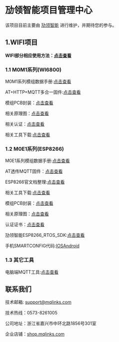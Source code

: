 # 劢领智能项目管理中心

该项目目前主要由 [劢领智能](https://www.mqlinks.com) 进行维护，并期待您的参与。

## 1.WIFI项目

**WIFI部分相应使用方法：[点击查看](https://blog.csdn.net/mqlinks)**

### 1.1 M0M1系列(WI6800)

M0M1系列模组数据手册:[点击查看](https://share.weiyun.com/59yfp5N)

AT+HTTP+MQTT多合一固件:[点击查看](/WIFI/M0M1_WI6800/AT)

模组PCB封装：[点击查看](https://share.weiyun.com/5ceV1OJ)

相关原理图：[点击查看](https://share.weiyun.com/53I131Q)

相关认证：[点击查看](https://share.weiyun.com/5fOMFyV)

相关工具下载:[点击查看](https://share.weiyun.com/5cwCA7V)

### 1.2 M0E1系列(ESP8266)

M0E1系列模组数据手册:[点击查看](https://share.weiyun.com/5kEkc6Q)

AT透传MQTT固件：[点击查看](/WIFI/M0E1_ESP8266/MQTT)

ESP8266官文档整理:[点击查看](https://share.weiyun.com/54gLeAb)

相关工具下载:[点击查看](https://share.weiyun.com/5Oi0xqG)

模组PCB封装：[点击查看](https://share.weiyun.com/5BKs1sV)

相关原理图：[点击查看](https://share.weiyun.com/5luNsf6)

认证证书：[点击查看](https://share.weiyun.com/5pgXoTl)

劢领智能ESP8266_RTOS_SDK:[点击查看](https://gitee.com/mqlinks/MYLINKS_ESP8266_RTOS_SDK-2.0.0)

手机SMARTCONFIG代码:[IOS](https://github.com/EspressifApp/EsptouchForIOS)[Android](https://github.com/EspressifApp/EsptouchForAndroid)

### 1.3 其它工具

电脑端MQTT工具:[点击查看](https://share.weiyun.com/5H6Xqws)




## 联系我们

技术邮箱: support@mqlinks.com

技术热线：0573-8261005

公司地址：浙江省嘉兴市中环北路1856号301室

企业店铺：[shop.mqlinks.com](http://shop.mqlinks.com)
